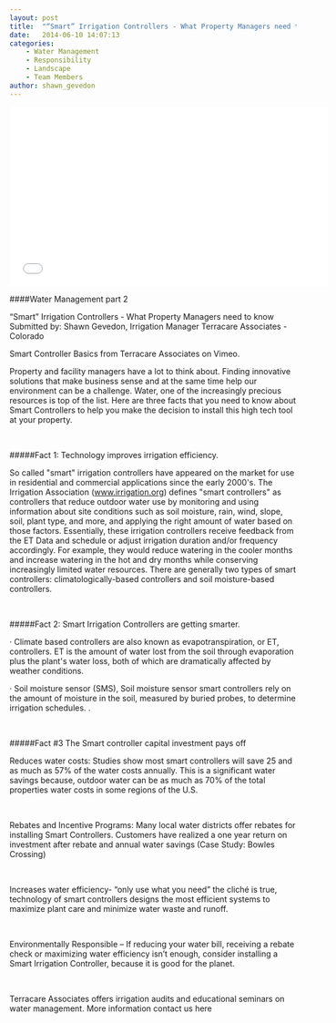 ```yaml
---
layout: post
title:  "“Smart” Irrigation Controllers - What Property Managers need to know"
date:   2014-06-10 14:07:13
categories: 
    - Water Management
    - Responsibility
    - Landscape
    - Team Members
author: shawn_gevedon
---
```


<div class="videoWrapper">
    <iframe width="560" height="315" src="//www.youtube.com/embed/g2yVhPv0MZQ" frameborder="0" allowfullscreen></iframe>
</div>


####Water Management part 2

“Smart” Irrigation Controllers - What Property Managers need to know
Submitted by: Shawn Gevedon, Irrigation Manager Terracare Associates - Colorado

 
Smart Controller Basics from Terracare Associates on Vimeo.

Property and facility managers have a lot to think about.  Finding innovative solutions that make business sense and at the same time help our environment can be a challenge.  Water, one of the increasingly precious resources is top of the list.  Here are three facts that you need to know about Smart Controllers to help you make the decision to install this high tech tool at your property.

<br>

#####Fact 1: Technology improves irrigation efficiency.   

So called "smart" irrigation controllers have appeared on the market for use in residential and commercial applications since the early 2000's. The Irrigation Association (www.irrigation.org) defines "smart controllers" as controllers that reduce outdoor water use by monitoring and using information about site conditions such as soil moisture, rain, wind, slope, soil, plant type, and more, and applying the right amount of water based on those factors. Essentially, these irrigation controllers receive feedback from the ET Data and schedule or adjust irrigation duration and/or frequency accordingly. For example, they would reduce watering in the cooler months and increase watering in the hot and dry months while conserving increasingly limited water resources. There are generally two types of smart controllers: climatologically-based controllers and soil moisture-based controllers.

<br>

#####Fact 2: Smart Irrigation Controllers are getting smarter.

·         Climate based controllers are also known as evapotranspiration, or ET, controllers. ET is the amount of water lost from the soil through evaporation plus the plant's water loss, both of which are dramatically affected by weather conditions.

·        Soil moisture sensor (SMS), Soil moisture sensor smart controllers rely on the amount of moisture in the soil, measured by buried probes, to determine irrigation schedules.
.

<br>

#####Fact #3 The Smart controller capital investment pays off

Reduces water costs:  Studies show most smart controllers will save 25 and as much as 57% of the water costs annually. This is a significant water savings because, outdoor water can be as much as 70% of the total properties water costs in some regions of the U.S.           

<br>

Rebates and Incentive Programs: Many local water districts offer rebates for installing Smart Controllers.  Customers have realized a one year return on investment after rebate and annual water savings (Case Study: Bowles Crossing)

<br>

Increases water efficiency- “only use what you need” the cliché is true, technology of smart controllers designs the most efficient systems to maximize plant care and minimize water waste and runoff.

<br>

Environmentally Responsible – If reducing your water bill, receiving a rebate check or maximizing water efficiency isn’t enough, consider installing a Smart Irrigation Controller, because it is good for the planet.

<br>

Terracare Associates offers irrigation audits and educational seminars on water management.  More information contact us here


[jekyll-gh]: https://github.com/mojombo/jekyll
[jekyll]:    http://jekyllrb.com
